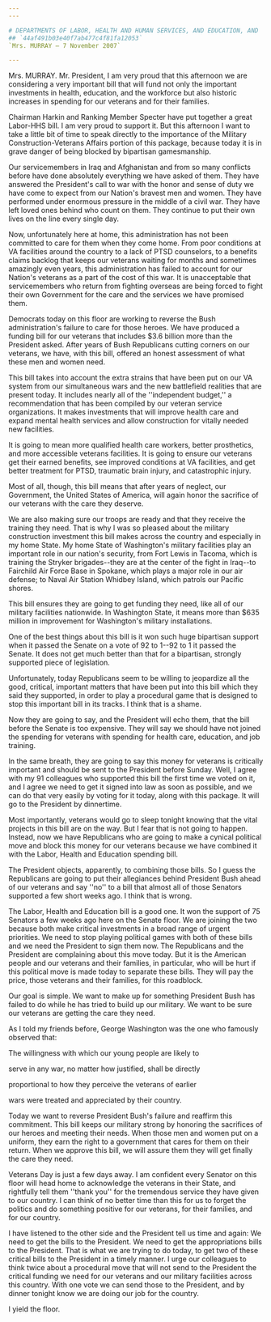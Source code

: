 ```yaml
---
---

# DEPARTMENTS OF LABOR, HEALTH AND HUMAN SERVICES, AND EDUCATION, AND  RELATED AGENCIES APPROPRIATIONS ACT, 2008--CONFERENCE REPORT
## `44af491b03e40f7ab477c4f81fa12053`
`Mrs. MURRAY — 7 November 2007`

---
```



Mrs. MURRAY. Mr. President, I am very proud that this afternoon we 
are considering a very important bill that will fund not only the 
important investments in health, education, and the workforce but also 
historic increases in spending for our veterans and for their families.

Chairman Harkin and Ranking Member Specter have put together a great 
Labor-HHS bill. I am very proud to support it. But this afternoon I 
want to take a little bit of time to speak directly to the importance 
of the Military Construction-Veterans Affairs portion of this package, 
because today it is in grave danger of being blocked by bipartisan 
gamesmanship.

Our servicemembers in Iraq and Afghanistan and from so many conflicts 
before have done absolutely everything we have asked of them. They have 
answered the President's call to war with the honor and sense of duty 
we have come to expect from our Nation's bravest men and women. They 
have performed under enormous pressure in the middle of a civil war. 
They have left loved ones behind who count on them. They continue to 
put their own lives on the line every single day.

Now, unfortunately here at home, this administration has not been 
committed to care for them when they come home. From poor conditions at 
VA facilities around the country to a lack of PTSD counselors, to a 
benefits claims backlog that keeps our veterans waiting for months and 
sometimes amazingly even years, this administration has failed to 
account for our Nation's veterans as a part of the cost of this war. It 
is unacceptable that servicemembers who return from fighting overseas 
are being forced to fight their own Government for the care and the 
services we have promised them.

Democrats today on this floor are working to reverse the Bush 
administration's failure to care for those heroes. We have produced a 
funding bill for our veterans that includes $3.6 billion more than the 
President asked. After years of Bush Republicans cutting corners on our 
veterans, we have, with this bill, offered an honest assessment of what 
these men and women need.

This bill takes into account the extra strains that have been put on 
our VA system from our simultaneous wars and the new battlefield 
realities that are present today. It includes nearly all of the 
''independent budget,'' a recommendation that has been compiled by our 
veteran service organizations. It makes investments that will improve 
health care and expand mental health services and allow construction 
for vitally needed new facilities.

It is going to mean more qualified health care workers, better 
prosthetics, and more accessible veterans facilities. It is going to 
ensure our veterans get their earned benefits, see improved conditions 
at VA facilities, and get better treatment for PTSD, traumatic brain 
injury, and catastrophic injury.

Most of all, though, this bill means that after years of neglect, our 
Government, the United States of America, will again honor the 
sacrifice of our veterans with the care they deserve.



We are also making sure our troops are ready and that they receive 
the training they need. That is why I was so pleased about the military 
construction investment this bill makes across the country and 
especially in my home State. My home State of Washington's military 
facilities play an important role in our nation's security, from Fort 
Lewis in Tacoma, which is training the Stryker brigades--they are at 
the center of the fight in Iraq--to Fairchild Air Force Base in 
Spokane, which plays a major role in our air defense; to Naval Air 
Station Whidbey Island, which patrols our Pacific shores.

This bill ensures they are going to get funding they need, like all 
of our military facilities nationwide. In Washington State, it means 
more than $635 million in improvement for Washington's military 
installations.

One of the best things about this bill is it won such huge bipartisan 
support when it passed the Senate on a vote of 92 to 1--92 to 1 it 
passed the Senate. It does not get much better than that for a 
bipartisan, strongly supported piece of legislation.

Unfortunately, today Republicans seem to be willing to jeopardize all 
the good, critical, important matters that have been put into this bill 
which they said they supported, in order to play a procedural game that 
is designed to stop this important bill in its tracks. I think that is 
a shame.

Now they are going to say, and the President will echo them, that the 
bill before the Senate is too expensive. They will say we should have 
not joined the spending for veterans with spending for health care, 
education, and job training.

In the same breath, they are going to say this money for veterans is 
critically important and should be sent to the President before Sunday. 
Well, I agree with my 91 colleagues who supported this bill the first 
time we voted on it, and I agree we need to get it signed into law as 
soon as possible, and we can do that very easily by voting for it 
today, along with this package. It will go to the President by 
dinnertime.


Most importantly, veterans would go to sleep tonight knowing that the 
vital projects in this bill are on the way. But I fear that is not 
going to happen. Instead, now we have Republicans who are going to make 
a cynical political move and block this money for our veterans because 
we have combined it with the Labor, Health and Education spending bill.

The President objects, apparently, to combining those bills. So I 
guess the Republicans are going to put their allegiances behind 
President Bush ahead of our veterans and say ''no'' to a bill that 
almost all of those Senators supported a few short weeks ago. I think 
that is wrong.

The Labor, Health and Education bill is a good one. It won the 
support of 75 Senators a few weeks ago here on the Senate floor. We are 
joining the two because both make critical investments in a broad range 
of urgent priorities. We need to stop playing political games with both 
of these bills and we need the President to sign them now. The 
Republicans and the President are complaining about this move today. 
But it is the American people and our veterans and their families, in 
particular, who will be hurt if this political move is made today to 
separate these bills. They will pay the price, those veterans and their 
families, for this roadblock.

Our goal is simple. We want to make up for something President Bush 
has failed to do while he has tried to build up our military. We want 
to be sure our veterans are getting the care they need.

As I told my friends before, George Washington was the one who 
famously observed that:




 The willingness with which our young people are likely to 


 serve in any war, no matter how justified, shall be directly 


 proportional to how they perceive the veterans of earlier 


 wars were treated and appreciated by their country.


Today we want to reverse President Bush's failure and reaffirm this 
commitment. This bill keeps our military strong by honoring the 
sacrifices of our heroes and meeting their needs. When those men and 
women put on a uniform, they earn the right to a government that cares 
for them on their return. When we approve this bill, we will assure 
them they will get finally the care they need.

Veterans Day is just a few days away. I am confident every Senator on 
this floor will head home to acknowledge the veterans in their State, 
and rightfully tell them ''thank you'' for the tremendous service they 
have given to our country. I can think of no better time than this for 
us to forget the politics and do something positive for our veterans, 
for their families, and for our country.

I have listened to the other side and the President tell us time and 
again: We need to get the bills to the President. We need to get the 
appropriations bills to the President. That is what we are trying to do 
today, to get two of these critical bills to the President in a timely 
manner. I urge our colleagues to think twice about a procedural move 
that will not send to the President the critical funding we need for 
our veterans and our military facilities across this country. With one 
vote we can send those to the President, and by dinner tonight know we 
are doing our job for the country.

I yield the floor.